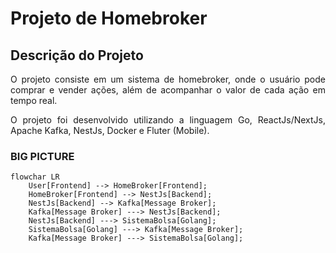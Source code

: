 # Projeto de Homebroker



## Descrição do Projeto

<p align="justify">O projeto consiste em um sistema de homebroker, onde o usuário pode comprar e vender ações, além de acompanhar o valor de cada ação em tempo real.</p>

<p align="justify">O projeto foi desenvolvido utilizando a linguagem Go, ReactJs/NextJs, Apache Kafka, NestJs, Docker e Fluter (Mobile).</p>

### BIG PICTURE

```mermaid
flowchar LR
    User[Frontend] --> HomeBroker[Frontend];
    HomeBroker[Frontend] --> NestJs[Backend];
    NestJs[Backend] --> Kafka[Message Broker];
    Kafka[Message Broker] ---> NestJs[Backend];
    NestJs[Backend] ---> SistemaBolsa[Golang];
    SistemaBolsa[Golang] ---> Kafka[Message Broker];
    Kafka[Message Broker] ---> SistemaBolsa[Golang];
```
